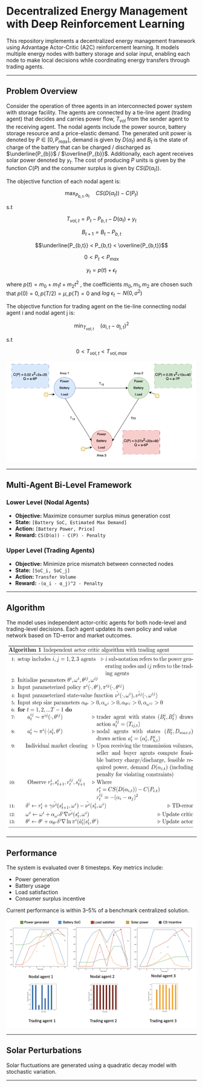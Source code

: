 # Decentralized Energy Management with Deep Reinforcement Learning

This repository implements a decentralized energy management framework using Advantage Actor-Critic (A2C) reinforcement learning. It models multiple energy nodes with battery storage and solar input, enabling each node to make local decisions while coordinating energy transfers through trading agents.

---

## Problem Overview

Consider the operation of three agents in an interconnected power system with storage facility. The  agents are connected by a tie-line agent (trading agent) that decides and carries power flow, $T_{vol}$ from the sender agent to the receiving agent. The nodal agents include the power source, battery storage resource and a price-elastic demand. The generated unit power is denoted by $P \in [0,P_{max}]$, demand is given by $D(\alpha_t)$ and $B_t$ is the state of charge of the battery that can be charged / discharged as $\underline{P_{b}}$ $/$ $\overline{P_{b}}$. Additionally, each agent receives solar power denoted by $y_t$. The cost of producing $P$ units is given by the function $C(P)$ and the consumer surplus is given by $CS(D(\alpha_t))$.  

The objective function of each nodal agent is:
```math
\max_{P_{b,t},\alpha_t} \quad CS(D(\alpha_t)) - {C(P_t)}
```
s.t  
```math
T_{vol,t} = P_t - P_{b,t} -D(\alpha_t) + y_t
```
```math
B_{t+1} = B_t-P_{b,t}
```

```math
\underline{P_{b,t}} < P_{b,t} < \overline{P_{b,t}}
```

```math
    0 < P_t < P_{max}
```

```math
    y_t = p(t)+\epsilon_t 
```
where $p(t) = m_0+m_1t+m_2t^2$ , the coefficients $m_0,m_1,m_2$ are chosen such that $p(0) =0, p(T/2) = \mu, p(T) = 0$ and $log ~\epsilon_t \sim N(0,\sigma^2)$ 

The objective function for trading agent on the tie-line connecting nodal agent i and nodal agent j is:
```math
    \min_{T_{vol,t}}  \quad (\alpha_{i ,t}- \alpha_{j,t})^2
```
s.t 
```math
   0< T_{vol,t} <T_{vol,max}
```

![Three-node system diagram](images/setup.png)

---

## Multi-Agent Bi-Level Framework

### Lower Level (Nodal Agents)
- **Objective:** Maximize consumer surplus minus generation cost  
- **State:** `[Battery SoC, Estimated Max Demand]`  
- **Action:** `[Battery Power, Price]`  
- **Reward:** `CS(D(α)) - C(P) - Penalty`

### Upper Level (Trading Agents)
- **Objective:** Minimize price mismatch between connected nodes  
- **State:** `[SoC_i, SoC_j]`  
- **Action:** `Transfer Volume`  
- **Reward:** `-(α_i - α_j)^2 - Penalty`

---

## Algorithm

The model uses independent actor-critic agents for both node-level and trading-level decisions. Each agent updates its own policy and value network based on TD-error and market outcomes.

![Decentralised Agent Algorithm](images/algorithm.png)

---

## Performance

The system is evaluated over 8 timesteps. Key metrics include:
- Power generation
- Battery usage
- Load satisfaction
- Consumer surplus incentive

Current performance is within 3–5% of a benchmark centralized solution.

![Results](images/results.png)

---

## Solar Perturbations

Solar fluctuations are generated using a quadratic decay model with stochastic variation.

---
